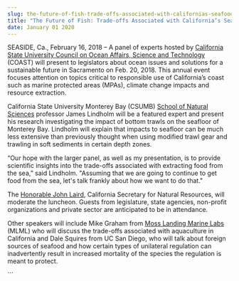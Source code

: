 ```yaml
---
slug: the-future-of-fish-trade-offs-associated-with-californias-seafood
title: "The Future of Fish: Trade-offs Associated with California’s Seafood"
date: January 01 2020
---
```


  
<p>
  SEASIDE, Ca., February 16, 2018 – A panel of experts hosted by
  <a href="https://www2.calstate.edu/impact-of-the-csu/research/coast"
    >California State University Council on Ocean Affairs, Science and
    Technology</a
  >
  (COAST) will present to legislators about ocean issues and solutions for a
  sustainable future in Sacramento on Feb. 20, 2018. This annual event focuses
  attention on topics critical to responsible use of California’s coast such as
  marine protected areas (MPAs), climate change impacts and resource extraction.
</p>
<p>
  California State University Monterey Bay (CSUMB)
  <a href="https://csumb.edu/naturalsciences">School of Natural Sciences</a>
  professor James Lindholm will be a featured expert and present his research
  investigating the impact of bottom trawls on the seafloor of Monterey Bay.
  Lindholm will explain that impacts to seafloor can be much less extensive than
  previously thought when using modified trawl gear and trawling in soft
  sediments in certain depth zones.
</p>
<p>
  “Our hope with the larger panel, as well as my presentation, is to provide
  scientific insights into the trade-offs associated with extracting food from
  the sea,” said Lindholm. "Assuming that we are going to continue to get food
  from the sea, let's talk frankly about how we want to do that."
</p>
<p>
  The
  <a href="https://resources.ca.gov/secretarys_page/">Honorable John Laird</a>,
  California Secretary for Natural Resources, will moderate the luncheon. Guests
  from legislature, state agencies, non-profit organizations and private sector
  are anticipated to be in attendance.
</p>
<p>
  Other speakers will include Mike Graham from
  <a href="https://www.mlml.calstate.edu/">Moss Landing Marine Labs</a> (MLML)
  who will discuss the trade-offs associated with aquaculture in California and
  Dale Squires from UC San Diego, who will talk about foreign sources of seafood
  and how certain types of unilateral regulation can inadvertently result in
  increased mortality of the species the regulation is meant to protect.
</p>
```
